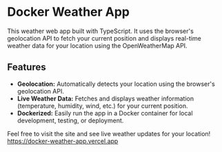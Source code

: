 # Docker Weather App

This weather web app built with TypeScript. It uses the browser's geolocation API to fetch your current position and displays real-time weather data for your location using the OpenWeatherMap API.

## Features

- **Geolocation:** Automatically detects your location using the browser's geolocation API.
- **Live Weather Data:** Fetches and displays weather information (temperature, humidity, wind, etc.) for your current position.
- **Dockerized:** Easily run the app in a Docker container for local development, testing, or deployment.

Feel free to visit the site and see live weather updates for your location!
https://docker-weather-app.vercel.app
